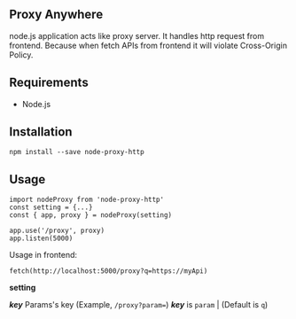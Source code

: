 Proxy Anywhere
-------
node.js application acts like proxy server. It handles http request from frontend. Because when fetch APIs from frontend it will violate Cross-Origin Policy.

Requirements
-----
- Node.js

Installation
----
```
npm install --save node-proxy-http
```

Usage
----
```
import nodeProxy from 'node-proxy-http'
const setting = {...}
const { app, proxy } = nodeProxy(setting)

app.use('/proxy', proxy)
app.listen(5000)
```

Usage in frontend:
```
fetch(http://localhost:5000/proxy?q=https://myApi)
```

**setting**

***key*** Params's key (Example, `/proxy?param=`) ***key*** is `param` | (Default is `q`)